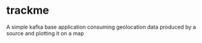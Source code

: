 # trackme
A simple kafka base application consuming geolocation data produced by a source and plotting it on a map
